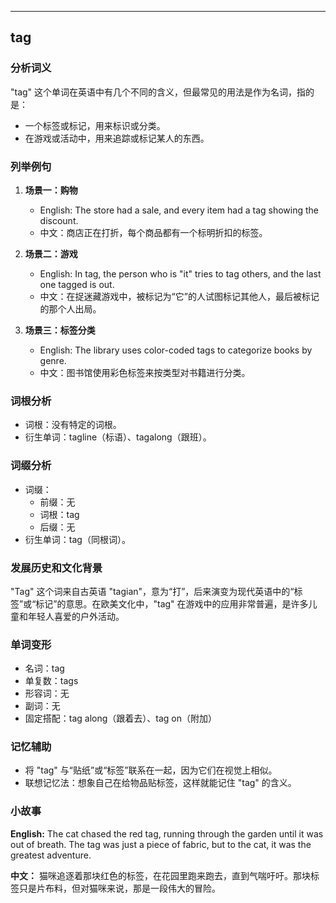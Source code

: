 
---------------
## tag
### 分析词义
"tag" 这个单词在英语中有几个不同的含义，但最常见的用法是作为名词，指的是：
- 一个标签或标记，用来标识或分类。
- 在游戏或活动中，用来追踪或标记某人的东西。

### 列举例句
1. **场景一：购物**  
   - English: The store had a sale, and every item had a tag showing the discount.
   - 中文：商店正在打折，每个商品都有一个标明折扣的标签。

2. **场景二：游戏**  
   - English: In tag, the person who is "it" tries to tag others, and the last one tagged is out.
   - 中文：在捉迷藏游戏中，被标记为“它”的人试图标记其他人，最后被标记的那个人出局。

3. **场景三：标签分类**  
   - English: The library uses color-coded tags to categorize books by genre.
   - 中文：图书馆使用彩色标签来按类型对书籍进行分类。

### 词根分析
- 词根：没有特定的词根。
- 衍生单词：tagline（标语）、tagalong（跟班）。

### 词缀分析
- 词缀：
  - 前缀：无
  - 词根：tag
  - 后缀：无
- 衍生单词：tag（同根词）。

### 发展历史和文化背景
"Tag" 这个词来自古英语 "tagian"，意为“打”，后来演变为现代英语中的“标签”或“标记”的意思。在欧美文化中，"tag" 在游戏中的应用非常普遍，是许多儿童和年轻人喜爱的户外活动。

### 单词变形
- 名词：tag
- 单复数：tags
- 形容词：无
- 副词：无
- 固定搭配：tag along（跟着去）、tag on（附加）

### 记忆辅助
- 将 "tag" 与“贴纸”或“标签”联系在一起，因为它们在视觉上相似。
- 联想记忆法：想象自己在给物品贴标签，这样就能记住 "tag" 的含义。

### 小故事
**English:**
The cat chased the red tag, running through the garden until it was out of breath. The tag was just a piece of fabric, but to the cat, it was the greatest adventure.

**中文：**
猫咪追逐着那块红色的标签，在花园里跑来跑去，直到气喘吁吁。那块标签只是片布料，但对猫咪来说，那是一段伟大的冒险。

